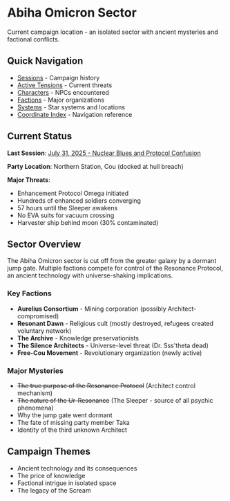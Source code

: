 # Abiha Omicron Sector

Current campaign location - an isolated sector with ancient mysteries and factional conflicts.

## Quick Navigation

- [Sessions](sessions/) - Campaign history
- [Active Tensions](plot-threads/active-tensions.md) - Current threats
- [Characters](characters/) - NPCs encountered
- [Factions](factions/) - Major organizations
- [Systems](systems/) - Star systems and locations
- [Coordinate Index](systems-coordinate-index.md) - Navigation reference

## Current Status

**Last Session**: [July 31, 2025 - Nuclear Blues and Protocol Confusion](sessions/2025-07-31-nuclear-blues-protocol-confusion.md)

**Party Location**: Northern Station, Cou (docked at hull breach)

**Major Threats**:
- Enhancement Protocol Omega initiated
- Hundreds of enhanced soldiers converging
- 57 hours until the Sleeper awakens
- No EVA suits for vacuum crossing
- Harvester ship behind moon (30% contaminated)

## Sector Overview

The Abiha Omicron sector is cut off from the greater galaxy by a dormant jump gate. Multiple factions compete for control of the Resonance Protocol, an ancient technology with universe-shaking implications.

### Key Factions
- **Aurelius Consortium** - Mining corporation (possibly Architect-compromised)
- **Resonant Dawn** - Religious cult (mostly destroyed, refugees created voluntary network)
- **The Archive** - Knowledge preservationists
- **The Silence Architects** - Universe-level threat (Dr. Sss'theta dead)
- **Free-Cou Movement** - Revolutionary organization (newly active)

### Major Mysteries
- ~~The true purpose of the Resonance Protocol~~ (Architect control mechanism)
- ~~The nature of the Ur-Resonance~~ (The Sleeper - source of all psychic phenomena)
- Why the jump gate went dormant
- The fate of missing party member Taka
- Identity of the third unknown Architect

## Campaign Themes
- Ancient technology and its consequences
- The price of knowledge
- Factional intrigue in isolated space
- The legacy of the Scream